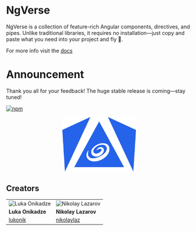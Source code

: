 # NgVerse

NgVerse is a collection of feature-rich Angular components, directives, and pipes. Unlike traditional libraries, it requires no installation—just copy and paste what you need into your project and fly 🚀.

For more info visit the [docs](https://ui.ngverse.dev)

# Announcement

Thank you all for your feedback! The huge stable release is
coming—stay tuned!

[![npm](https://img.shields.io/npm/v/ngverse?label=npm&logo=npm)](https://www.npmjs.com/package/ngverse)

<p align="center">
   <img src="logo.png" alt="Logo" width="200px" />
</p>

## Creators

|                                                           |                                                                |
| --------------------------------------------------------- | -------------------------------------------------------------- |
| ![Luka Onikadze](https://github.com/lukonik.png?size=150) | ![Nikolay Lazarov](https://github.com/nikolaylaz.png?size=150) |
| **Luka Onikadze**                                         | **Nikolay Lazarov**                                            |
| [lukonik](https://github.com/lukonik)                     | [nikolaylaz](https://github.com/nikolaylaz)                    |
